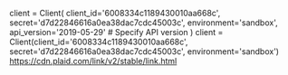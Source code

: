 client = Client(
  client_id='6008334c1189430010aa668c',
  secret='d7d22846616a0ea38dac7cdc45003c',
  environment='sandbox',
  api_version='2019-05-29'  # Specify API version
)
client = Client(client_id='6008334c1189430010aa668c', secret='d7d22846616a0ea38dac7cdc45003c', environment='sandbox')
https://cdn.plaid.com/link/v2/stable/link.html
